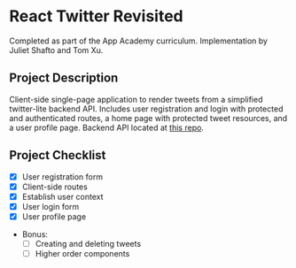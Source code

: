 # React Twitter Revisited
Completed as part of the App Academy curriculum. Implementation by Juliet Shafto and Tom Xu.

## Project Description
Client-side single-page application to render tweets from a simplified twitter-lite backend API. Includes user registration and login with protected and authenticated routes, a home page with protected tweet resources, and a user profile page. Backend API located at [this repo](https://github.com/appacademy-starters/react-twitter-revisited-starter).

## Project Checklist
- [x] User registration form
- [x] Client-side routes
- [x] Establish user context
- [x] User login form
- [x] User profile page
- Bonus:
  - [ ] Creating and deleting tweets
  - [ ] Higher order components
